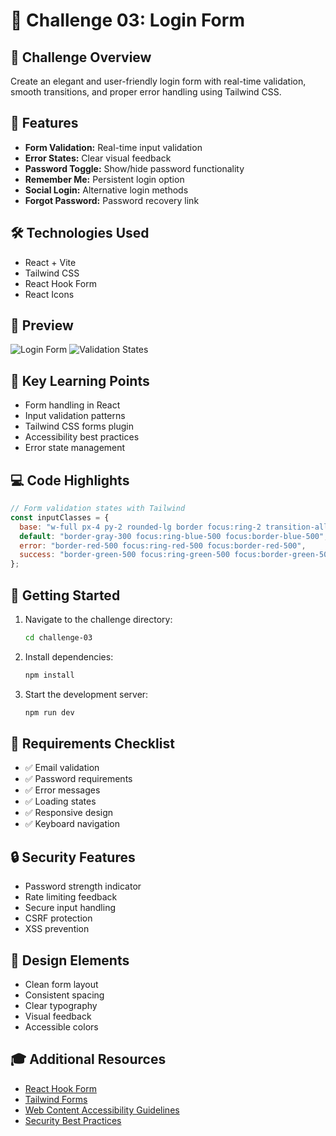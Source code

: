 # 🔐 Challenge 03: Login Form

## 🎯 Challenge Overview
Create an elegant and user-friendly login form with real-time validation, smooth transitions, and proper error handling using Tailwind CSS.

## 🎨 Features
- **Form Validation:** Real-time input validation
- **Error States:** Clear visual feedback
- **Password Toggle:** Show/hide password functionality
- **Remember Me:** Persistent login option
- **Social Login:** Alternative login methods
- **Forgot Password:** Password recovery link

## 🛠️ Technologies Used
- React + Vite
- Tailwind CSS
- React Hook Form
- React Icons

## 📸 Preview
![Login Form](./public/login-preview.png)
![Validation States](./public/validation-preview.png)

## 🔑 Key Learning Points
- Form handling in React
- Input validation patterns
- Tailwind CSS forms plugin
- Accessibility best practices
- Error state management

## 💻 Code Highlights
```jsx
// Form validation states with Tailwind
const inputClasses = {
  base: "w-full px-4 py-2 rounded-lg border focus:ring-2 transition-all duration-200",
  default: "border-gray-300 focus:ring-blue-500 focus:border-blue-500",
  error: "border-red-500 focus:ring-red-500 focus:border-red-500",
  success: "border-green-500 focus:ring-green-500 focus:border-green-500"
};
```

## 🚀 Getting Started
1. Navigate to the challenge directory:
   ```bash
   cd challenge-03
   ```
2. Install dependencies:
   ```bash
   npm install
   ```
3. Start the development server:
   ```bash
   npm run dev
   ```

## 📝 Requirements Checklist
- ✅ Email validation
- ✅ Password requirements
- ✅ Error messages
- ✅ Loading states
- ✅ Responsive design
- ✅ Keyboard navigation

## 🔒 Security Features
- Password strength indicator
- Rate limiting feedback
- Secure input handling
- CSRF protection
- XSS prevention

## 🎨 Design Elements
- Clean form layout
- Consistent spacing
- Clear typography
- Visual feedback
- Accessible colors

## 🎓 Additional Resources
- [React Hook Form](https://react-hook-form.com/)
- [Tailwind Forms](https://github.com/tailwindlabs/tailwindcss-forms)
- [Web Content Accessibility Guidelines](https://www.w3.org/WAI/standards-guidelines/wcag/)
- [Security Best Practices](https://owasp.org/www-project-top-ten/)
